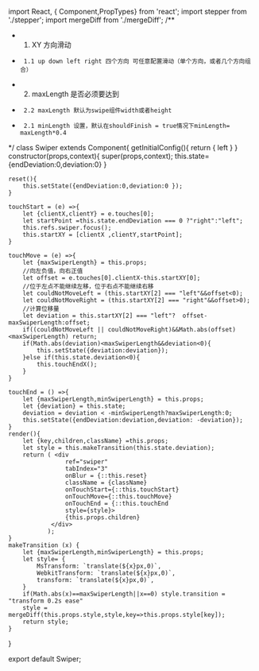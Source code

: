 import React, { Component,PropTypes} from 'react';
import stepper from './stepper';
import mergeDiff from './mergeDiff';
/**
 * 1. XY 方向滑动
 * 		1.1 up down left right 四个方向 可任意配置滑动（单个方向，或者几个方向组合）
 * 2. maxLength 是否必须要达到
 * 		2.2 maxLength 默认为swipe组件width或者height
 * 		2.1 minLength 设置，默认在shouldFinish = true情况下minLength= maxLength*0.4
 */
class Swiper extends Component{
    getInitialConfig(){
    	return {
    		left
    	}
    }
    constructor(props,context){
        super(props,context);
        this.state={endDeviation:0,deviation:0}
    }

    reset(){
		this.setState({endDeviation:0,deviation:0 });	
    }

	touchStart = (e) =>{
		let {clientX,clientY} = e.touches[0];
		let startPoint =this.state.endDeviation === 0 ?"right":"left";
		this.refs.swiper.focus();
		this.startXY = [clientX ,clientY,startPoint];
	}

	touchMove = (e) =>{
		let {maxSwiperLength} = this.props;
		//向左负值，向右正值
		let offset = e.touches[0].clientX-this.startXY[0]; 
		//位于左点不能继续左移，位于右点不能继续右移
		let couldNotMoveLeft = (this.startXY[2] === "left"&&offset<0);
		let couldNotMoveRight = (this.startXY[2] === "right"&&offset>0);
		//计算位移量
		let deviation = this.startXY[2] === "left"?  offset-maxSwiperLength:offset;
		if((couldNotMoveLeft || couldNotMoveRight)&&Math.abs(offset)<maxSwiperLength) return;
		if(Math.abs(deviation)<maxSwiperLength&&deviation<0){
		 	this.setState({deviation:deviation});
		}else if(this.state.deviation<0){
			this.touchEndX();
		}
	}

	touchEnd = () =>{
		let {maxSwiperLength,minSwiperLength} = this.props;
		let {deviation} = this.state;
		deviation = deviation < -minSwiperLength?maxSwiperLength:0;
		this.setState({endDeviation:deviation,deviation: -deviation});
	}
	render(){
		let {key,children,className} =this.props;
		let style = this.makeTransition(this.state.deviation);
		return ( <div
					ref="swiper"
					tabIndex="3"
					onBlur = {::this.reset}
					className = {className}
					onTouchStart={::this.touchStart}
					onTouchMove={::this.touchMove}
					onTouchEnd = {::this.touchEnd
					style={style}>
					{this.props.children}
		        </div>
		       );
	}
	makeTransition (x) {
		let {maxSwiperLength,minSwiperLength} = this.props;
		let style= {
			MsTransform: `translate(${x}px,0)`,
			WebkitTransform: `translate(${x}px,0)`,
			transform: `translate(${x}px,0)`,
		}
		if(Math.abs(x)==maxSwiperLength||x==0) style.transition = "transform 0.2s ease"
		style = mergeDiff(this.props.style,style,key=>this.props.style[key]);
		return style;
	}
}

export default Swiper;